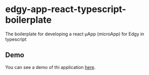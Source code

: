 # edgy-app-react-typescript-boilerplate

The boilerplate for developing a react μApp (microApp) for Edgy in typescript

## Demo

You can see a demo of thi application [here](https://iulian-radu-at.github.io/edgy-app-react-typescript-boilerplate/).

